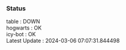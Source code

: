 ### Status


table : DOWN  
hogwarts : OK  
icy-bot : OK  
Latest Update : 2024-03-06 07:07:31.844498
